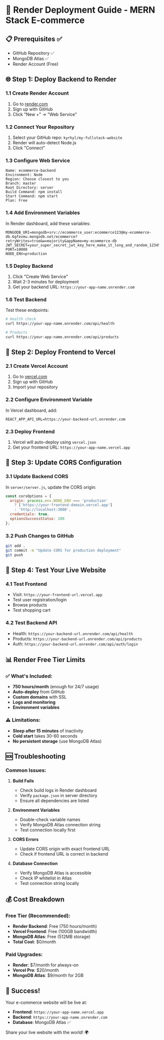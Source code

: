 # 🚀 Render Deployment Guide - MERN Stack E-commerce

## 📋 Prerequisites ✅
- GitHub Repository ✅
- MongoDB Atlas ✅
- Render Account (Free)

## 🌐 Step 1: Deploy Backend to Render

### 1.1 Create Render Account
1. Go to [render.com](https://render.com)
2. Sign up with GitHub
3. Click "New +" → "Web Service"

### 1.2 Connect Your Repository
1. Select your GitHub repo: `kyrhyl/my-fullstack-website`
2. Render will auto-detect Node.js
3. Click "Connect"

### 1.3 Configure Web Service
```
Name: ecommerce-backend
Environment: Node
Region: Choose closest to you
Branch: master
Root Directory: server
Build Command: npm install
Start Command: npm start
Plan: Free
```

### 1.4 Add Environment Variables
In Render dashboard, add these variables:

```env
MONGODB_URI=mongodb+srv://ecommerce_user:ecommerce123@my-ecommerce-db.6gfovmu.mongodb.net/ecommerce?retryWrites=true&w=majority&appName=my-ecommerce-db
JWT_SECRET=your_super_secret_jwt_key_here_make_it_long_and_random_123456789
PORT=10000
NODE_ENV=production
```

### 1.5 Deploy Backend
1. Click "Create Web Service"
2. Wait 2-3 minutes for deployment
3. Get your backend URL: `https://your-app-name.onrender.com`

### 1.6 Test Backend
Test these endpoints:
```bash
# Health check
curl https://your-app-name.onrender.com/api/health

# Products
curl https://your-app-name.onrender.com/api/products
```

## 🎨 Step 2: Deploy Frontend to Vercel

### 2.1 Create Vercel Account
1. Go to [vercel.com](https://vercel.com)
2. Sign up with GitHub
3. Import your repository

### 2.2 Configure Environment Variable
In Vercel dashboard, add:
```env
REACT_APP_API_URL=https://your-backend-url.onrender.com
```

### 2.3 Deploy Frontend
1. Vercel will auto-deploy using `vercel.json`
2. Get your frontend URL: `https://your-app-name.vercel.app`

## 🔧 Step 3: Update CORS Configuration

### 3.1 Update Backend CORS
In `server/server.js`, update the CORS origin:

```javascript
const corsOptions = {
  origin: process.env.NODE_ENV === 'production' 
    ? ['https://your-frontend-domain.vercel.app']
    : 'http://localhost:3000',
  credentials: true,
  optionsSuccessStatus: 200
};
```

### 3.2 Push Changes to GitHub
```bash
git add .
git commit -m "Update CORS for production deployment"
git push
```

## 🧪 Step 4: Test Your Live Website

### 4.1 Test Frontend
- Visit: `https://your-frontend-url.vercel.app`
- Test user registration/login
- Browse products
- Test shopping cart

### 4.2 Test Backend API
- Health: `https://your-backend-url.onrender.com/api/health`
- Products: `https://your-backend-url.onrender.com/api/products`
- Auth: `https://your-backend-url.onrender.com/api/auth/login`

## 📊 Render Free Tier Limits

### ✅ What's Included:
- **750 hours/month** (enough for 24/7 usage)
- **Auto-deploy** from GitHub
- **Custom domains** with SSL
- **Logs and monitoring**
- **Environment variables**

### ⚠️ Limitations:
- **Sleep after 15 minutes** of inactivity
- **Cold start** takes 30-60 seconds
- **No persistent storage** (use MongoDB Atlas)

## 🆘 Troubleshooting

### Common Issues:

1. **Build Fails**
   - Check build logs in Render dashboard
   - Verify `package.json` in server directory
   - Ensure all dependencies are listed

2. **Environment Variables**
   - Double-check variable names
   - Verify MongoDB Atlas connection string
   - Test connection locally first

3. **CORS Errors**
   - Update CORS origin with exact frontend URL
   - Check if frontend URL is correct in backend

4. **Database Connection**
   - Verify MongoDB Atlas is accessible
   - Check IP whitelist in Atlas
   - Test connection string locally

## 💰 Cost Breakdown

### Free Tier (Recommended):
- **Render Backend**: Free (750 hours/month)
- **Vercel Frontend**: Free (100GB bandwidth)
- **MongoDB Atlas**: Free (512MB storage)
- **Total Cost**: $0/month

### Paid Upgrades:
- **Render**: $7/month for always-on
- **Vercel Pro**: $20/month
- **MongoDB Atlas**: $9/month for 2GB

## 🎉 Success!

Your e-commerce website will be live at:
- **Frontend**: `https://your-app-name.vercel.app`
- **Backend**: `https://your-app-name.onrender.com`
- **Database**: MongoDB Atlas ✅

Share your live website with the world! 🌍 